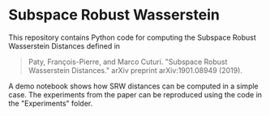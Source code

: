 # Subspace Robust Wasserstein

This repository contains Python code for computing the Subspace Robust Wasserstein Distances defined in

> Paty, François-Pierre, and Marco Cuturi. "Subspace Robust Wasserstein Distances." arXiv preprint arXiv:1901.08949 (2019).

A demo notebook shows how SRW distances can be computed in a simple case. The experiments from the paper can be reproduced using the code in the "Experiments" folder.
